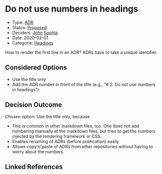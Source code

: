 # Do not use numbers in headings

* Type: [ADR](adr.md)
* Status: [Proposed](../status/proposed.md)
* Deciders: [John](../person/john.md) [Sophia](../person/sophia.md)
* Date: 2020-02-01
* Categorie: [Headings](../categorie/headings.md)

How to render the first line in an ADR?
ADRs have to take a unique identifier.

## Considered Options

* Use the title only
* Add the ADR number in front of the title (e.g., "# 2. Do not use numbers in headings")

## Decision Outcome

Chosen option: Use the title only, because

* This is common in other markdown files, too.
One does not add numbering manually at the markdown files, but tries to get the numbers injected by the rendering framework or CSS.
* Enables renaming of ADRs (before publication) easily
* Allows copy'n'paste of ADRs from other repositories without having to worry about the numbers.


## Linked References
